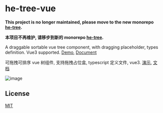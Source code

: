 # he-tree-vue

**This project is no longer maintained, please move to the new monorepo [he-tree](https://github.com/phphe/he-tree).**

**本项目不再维护, 请移步到新的 monorepo [he-tree](https://github.com/phphe/he-tree).**

A draggable sortable vue tree component, with dragging placeholder, types definition. Vue3 supported. [Demo](https://he-tree-vue.phphe.com), [Document](https://he-tree-vue.phphe.com)

可拖拽可排序 vue 树组件, 支持拖拽占位盒, typescript 定义文件, vue3. [演示](https://he-tree-vue.phphe.com/zh), [文档](https://he-tree-vue.phphe.com/zh)

![image](https://github.com/phphe/he-tree-vue/blob/master/public/demo.gif?raw=true)

## License

[MIT](http://opensource.org/licenses/MIT)
